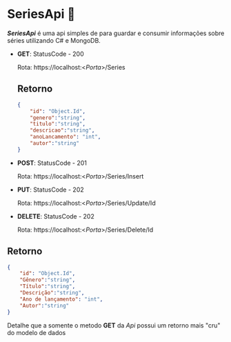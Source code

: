 # SeriesApi​ :cinema: #  

***SeriesApi*** é uma api simples de para guardar e consumir informações sobre séries utilizando C# e MongoDB. 

* **GET**: StatusCode - 200

  Rota: https://localhost:<*Porta*>/Series

  ## Retorno ## 

  ```json
  {
      "id": "Object.Id",
      "genero":"string",
      "titulo":"string",
      "descricao":"string",
      "anoLancamento": "int",
      "autor":"string"
  }
  ```

  

* **POST**: StatusCode - 201

  Rota: https://localhost:<*Porta*>/Series/Insert

* **PUT**: StatusCode - 202

  Rota: https://localhost:<*Porta*>/Series/Update/Id

* **DELETE**: StatusCode - 202

  Rota: https://localhost:<*Porta*>/Series/Delete/Id

## Retorno ## 

```json
{
    "id": "Object.Id",
    "Gênero":"string",
    "Título":"string",
    "Descrição":"string",
    "Ano de lançamento": "int",
    "Autor":"string"
}
```



Detalhe que a somente o metodo **GET** da *Api* possui um retorno mais "cru" do modelo de dados



